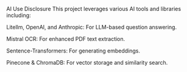 AI Use Disclosure
This project leverages various AI tools and libraries including:

Litellm, OpenAI, and Anthropic: For LLM-based question answering.

Mistral OCR: For enhanced PDF text extraction.

Sentence-Transformers: For generating embeddings.

Pinecone & ChromaDB: For vector storage and similarity search.